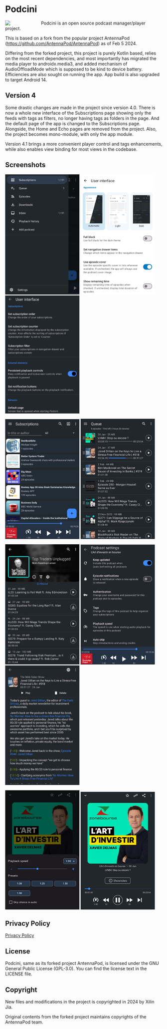 # Podcini

<img width="100" src="https://raw.githubusercontent.com/xilinjia/podcini/main/images/icon 256x256.png" align="left" style="margin-right:15px"/>Podcini is an open source podcast manager/player project.

This is based on a fork from the popular project AntennaPod (<https://github.com/AntennaPod/AntennaPod>) as of Feb 5 2024.

Differing from the forked project, this project is purely Kotlin based, relies on the most recent dependencies, and most importantly has migrated the media player to androidx.media3, and added mechanism of AudioOffloadMode which is supposed to be kind to device battery.  Efficiencies are also sought on running the app.  App build is also upgraded to target Android 14.

## Version 4

Some drastic changes are made in the project since version 4.0.  There is now a whole new interface of the Subscriptions page showing only the feeds with tags as filters, no longer having tags as folders in the page.  And the default page of the app is changed to the Subscriptions page.  Alongside, the Home and Echo pages are removed from the project.  Also, the project becomes mono-module, with only the app module.

Version 4.1 brings a more convenient player control and tags enhancements, while also enables view binding for most views in the codebase.

## Screenshots

<img src="./images/1_drawer1.jpg" width="238" /> <img src="./images/2_setting.jpg" width="238" /> <img src="./images/3_setting.jpg" width="238" />

<img src="./images/4_subscriptions.jpg" width="238" /> <img src="./images/5_queue.jpg" width="238" />  

<img src="./images/6_podcast.jpg" width="238" /> <img src="./images/7_podcast.jpg" width="238" /> <img src="./images/8_episode.jpg" width="238" />   

<img src="./images/9_speed.jpg" width="238" /> <img src="./images/10_player.jpg" width="238" />

## Privacy Policy

[Privacy Policy](PrivacyPolicy.md)

## License

Podcini, same as its forked project AntennaPod, is licensed under the GNU General Public License (GPL-3.0). You can find the license text in the LICENSE file.

## Copyright

New files and modifications in the project is copyrighted in 2024 by Xilin Jia.

Original contents from the forked project maintains copyrights of the AntennaPod team.